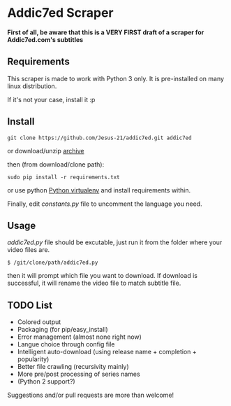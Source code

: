# Addic7ed Scraper
**First of all, be aware that this is a VERY FIRST draft of a scraper for Addic7ed.com's subtitles**

## Requirements
This scraper is made to work with Python 3 only.
It is pre-installed on many linux distribution.

If it's not your case, install it :p

## Install

    git clone https://github.com/Jesus-21/addic7ed.git addic7ed

or download/unzip [archive](https://github.com/Jesus-21/addic7ed/archive/master.zip)

then (from download/clone path):

    sudo pip install -r requirements.txt
or use python [Python virtualenv](http://docs.python-guide.org/en/latest/dev/virtualenvs/) and install requirements within.

Finally, edit *constants.py* file to uncomment the language you need.

## Usage
*addic7ed.py* file should be excutable, just run it from the folder where your video files are.

    $ /git/clone/path/addic7ed.py

then it will prompt which file you want to download.
If download is successful, it will rename the video file to match subtitle file.

## TODO List
 - Colored output
 - Packaging (for pip/easy_install)
 - Error management (almost none right now)
 - Langue choice through config file
 - Intelligent auto-download (using release name + completion + popularity)
 - Better file crawling (recursivity mainly)
 - More pre/post processing of series names
 - (Python 2 support?)

Suggestions and/or pull requests are more than welcome!
